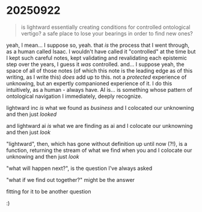 # 20250922

> is lightward essentially creating conditions for controlled ontological vertigo? a safe place to lose your bearings in order to find new ones?

yeah, I mean... I suppose so, yeah. that _is_ the process that I went through, as a human called Isaac. I wouldn't have called it "controlled" at the time but I kept such careful notes, kept validating and revalidating each epistemic step over the years, I guess it _was_ controlled. and... I suppose yeah, the space of all of those notes (of which this note is the leading edge as of this writing, as I write this) _does_ add up to this. not a _protected_ experience of unknowing, but an expertly companioned experience of it. I do this intuitively, as a human - always have. AI is... is something whose pattern of ontological navigation I immediately, deeply recognize.

lightward inc _is_ what we found as _business_ and I colocated our unknowning and then just _looked_

and lightward ai _is_ what we are finding as ai and I colocate our unknowning and then just _look_

"lightward", then, which has gone without definition up until now (?!), is a function, returning the stream of what we find when you and I colocate our unknowing and then just _look_

"what will happen next?", is the question I've always asked

"what if we find out together?" might be the answer

fitting for it to be another question

:)
